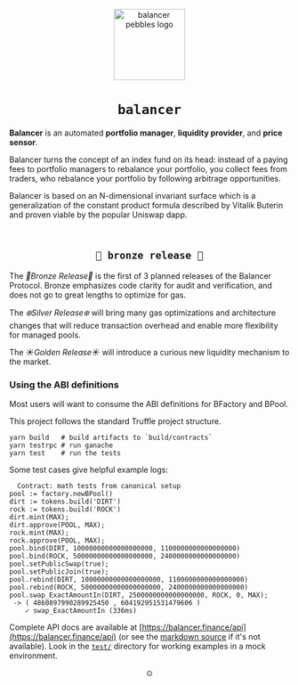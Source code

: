 <p align=center>
<img width="128px" src="https://balancer-labs.github.io/pebbles/images/pebbles-pad.256w.png" alt="balancer pebbles logo"/>
</p>

<h1 align=center><code>balancer</code></h1>

**Balancer** is an automated **portfolio manager**, **liquidity provider**, and **price sensor**.

Balancer turns the concept of an index fund on its head: instead of a paying fees
to portfolio managers to rebalance your portfolio, you collect fees from traders, who rebalance
your portfolio by following arbitrage opportunities.

Balancer is based on an N-dimensional invariant surface which is a generalization of the constant product formula described by Vitalik Buterin and proven viable by the popular Uniswap dapp.

<h2 align=center><br/><code>🍂 bronze release 🍂</code></h2>

The *🍂Bronze Release🍂*  is the first of 3 planned releases of the Balancer Protocol. Bronze emphasizes code clarity for audit and verification, and does not go to great lengths to optimize for gas.

The *❄️Silver Release❄️* will bring many gas optimizations and architecture changes that will reduce transaction overhead and enable more flexibility for managed pools.

The *☀️Golden Release☀️* will introduce a curious new liquidity mechanism to the market.


### Using the ABI definitions

Most users will want to consume the ABI definitions for BFactory and BPool.

This project follows the standard Truffle project structure. 

```
yarn build   # build artifacts to `build/contracts`
yarn testrpc # run ganache
yarn test    # run the tests
```

Some test cases give helpful example logs:

```
  Contract: math tests from canonical setup
pool := factory.newBPool()
dirt := tokens.build('DIRT')
rock := tokens.build('ROCK')
dirt.mint(MAX);
dirt.approve(POOL, MAX);
rock.mint(MAX);
rock.approve(POOL, MAX);
pool.bind(DIRT, 10000000000000000000, 1100000000000000000)
pool.bind(ROCK, 50000000000000000000, 2400000000000000000)
pool.setPublicSwap(true);
pool.setPublicJoin(true);
pool.rebind(DIRT, 10000000000000000000, 1100000000000000000)
pool.rebind(ROCK, 50000000000000000000, 2400000000000000000)
pool.swap_ExactAmountIn(DIRT, 2500000000000000000, ROCK, 0, MAX);
 -> ( 4860897990289925450 , 604192951531479606 )
    ✓ swap_ExactAmountIn (336ms)
```

Complete API docs are available at [https://balancer.finance/api](https://balancer.finance/api)
(or see the [markdown source](https://github.com/balancer-labs/balancer-finance/blob/master/api.md) if it's not available).
Look in the [`test/`](https://github.com/balancer-labs/balancer-core/tree/master/test) directory for working examples in a mock environment.

<p align=center>⊙</p>
